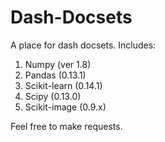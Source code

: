 Dash-Docsets
===========

A place for dash docsets. Includes:

1. Numpy (ver 1.8)
2. Pandas (0.13.1)
3. Scikit-learn (0.14.1)
4. Scipy (0.13.0)
5. Scikit-image (0.9.x)

Feel free to make requests. 
